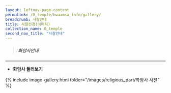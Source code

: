 ```yaml
---
layout: leftnav-page-content
permalink: /0_temple/hwaamsa_info/gallery/
breadcrumb: 사찰안내
title: 사찰전경(이미지)
collection_name: 0_temple
second_nav_title: "사찰안내"
---
```


> ##### **화암사안내**

---

* **화암사 둘러보기**

{% include image-gallery.html folder="/images/religious_part/화암사 사진" %}

